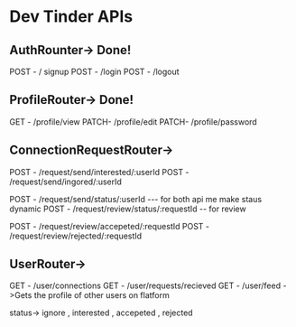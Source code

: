 # Dev Tinder APIs

## AuthRounter-> Done!
POST - / signup 
POST - /login
POST - /logout

## ProfileRouter-> Done!
GET - /profile/view
PATCH- /profile/edit
PATCH- /profile/password

## ConnectionRequestRouter->
POST - /request/send/interested/:userId
POST - /request/send/ingored/:userId

POST - /request/send/status/:userId --- for both api me make staus dynamic
POST - /request/review/status/:requestId -- for review

POST - /request/review/accepeted/:requestId
POST - /request/review/rejected/:requestId

## UserRouter->
GET - /user/connections
GET - /user/requests/recieved
GET - /user/feed    ->Gets the profile of other users on flatform


status-> ignore , interested , accepeted , rejected



